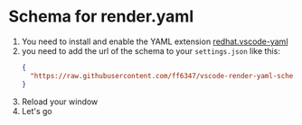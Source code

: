 # Schema for render.yaml 

1. You need to install and enable the YAML extension [redhat.vscode-yaml](https://github.com/redhat-developer/vscode-yaml)
2. you need to add the url of the schema to your `settings.json` like this:
    ```json
    {
      "https://raw.githubusercontent.com/ff6347/vscode-render-yaml-schema/main/render.json": ["render.yaml"]
    }
    ```
3. Reload your window
4. Let's go

